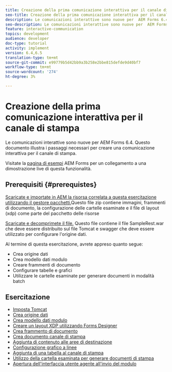 ```yaml
---
title: Creazione della prima comunicazione interattiva per il canale di stampa
seo-title: Creazione della prima comunicazione interattiva per il canale di stampa
description: Le comunicazioni interattive sono nuove per  AEM Forms 6.4. Questo documento illustra i passaggi necessari per creare una comunicazione interattiva per il canale di stampa.
seo-description: Le comunicazioni interattive sono nuove per  AEM Forms 6.4. Questo documento illustra i passaggi necessari per creare una comunicazione interattiva per il canale di stampa.
feature: interactive-communication
topics: development
audience: developer
doc-type: tutorial
activity: implement
version: 6.4,6.5
translation-type: tm+mt
source-git-commit: e99779b5d42bb9a3b258e2bbe815defde9d40bf7
workflow-type: tm+mt
source-wordcount: '274'
ht-degree: 3%

---
```



# Creazione della prima comunicazione interattiva per il canale di stampa

Le comunicazioni interattive sono nuove per  AEM Forms 6.4. Questo documento illustra i passaggi necessari per creare una comunicazione interattiva per il canale di stampa.

Visitate la [pagina di esempi](https://forms.enablementadobe.com/content/samples/samples.html?query=0) AEM Forms per un collegamento a una dimostrazione live di questa funzionalità.

## Prerequisiti {#prerequistes}

[Scaricate e importate in AEM la risorsa correlata a questa esercitazione utilizzando il gestore pacchetti.](assets/gettingstartedassets.zip)Questo file zip contiene immagini, frammenti di documento, la configurazione delle cartelle esaminate e il file di layout (xdp) come parte del pacchetto delle risorse

[Scaricate e decomprimete il file.](assets/warfileandswaggerfile.zip) Questo file contiene il file SampleRest.war che deve essere distribuito sul file Tomcat e swagger che deve essere utilizzato per configurare l&#39;origine dati.

Al termine di questa esercitazione, avrete appreso quanto segue:

* Crea origine dati
* Crea modello dati modulo
* Creare frammenti di documento
* Configurare tabelle e grafici
* Utilizzare le cartelle esaminate per generare documenti in modalità batch

## Esercitazione

* [Imposta Tomcat](partone.md)
* [Crea origine dati](parttwo.md)
* [Crea modello dati modulo](partthree.md)
* [Creare un layout XDP utilizzando Forms Designer](partfour.md)
* [Crea frammento di documento](partfive.md)
* [Crea documento canale di stampa](partsix.md)
* [Aggiunta di contenuto alle aree di destinazione](partseven.md)
* [Configurazione grafico a linee](parteight.md)
* [Aggiunta di una tabella al canale di stampa](partnine.md)
* [Utilizzo della cartella esaminata per generare documenti di stampa](partten.md)
* [Apertura dell&#39;interfaccia utente agente all&#39;invio del modulo](parteleven.md)

